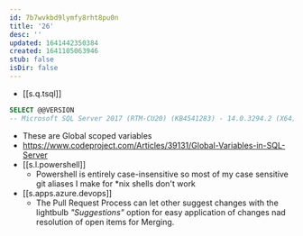 ```yaml
---
id: 7b7wvkbd9lymfy8rht8pu0n
title: '26'
desc: ''
updated: 1641442350384
created: 1641105063946
stub: false
isDir: false
---
```



- [[s.q.tsql]] 

```sql
SELECT @@VERSION
-- Microsoft SQL Server 2017 (RTM-CU20) (KB4541283) - 14.0.3294.2 (X64)   Mar 13 2020 14:53:45   Copyright (C) 2017 Microsoft Corporation  Developer Edition (64-bit) on Windows Server 2016 Standard 10.0 <X64> (Build 14393: ) (Hypervisor) 
```

- These are Global scoped variables
- https://www.codeproject.com/Articles/39131/Global-Variables-in-SQL-Server
- [[s.l.powershell]]
  - Powershell is entirely case-insensitive so most of my case sensitive git aliases I make for \*nix shells don't work
- [[s.apps.azure.devops]]
  - The Pull Request Process can let other suggest changes with the lightbulb _"Suggestions"_ option for easy application of changes nad resolution of open items for Merging.

